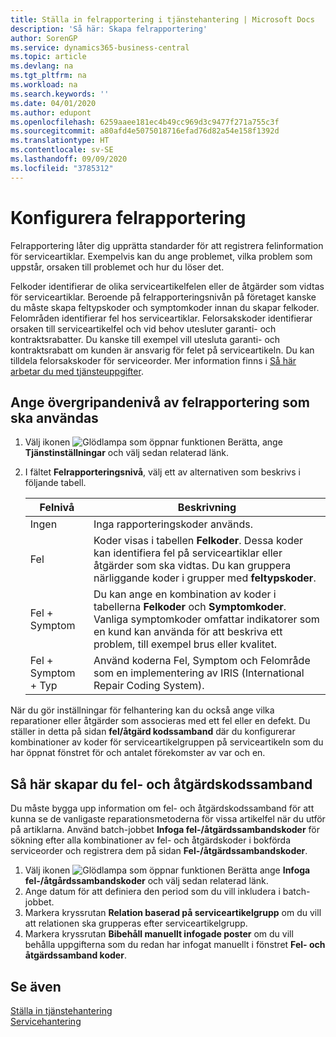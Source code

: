 ```yaml
---
title: Ställa in felrapportering i tjänstehantering | Microsoft Docs
description: 'Så här: Skapa felrapportering'
author: SorenGP
ms.service: dynamics365-business-central
ms.topic: article
ms.devlang: na
ms.tgt_pltfrm: na
ms.workload: na
ms.search.keywords: ''
ms.date: 04/01/2020
ms.author: edupont
ms.openlocfilehash: 6259aaee181ec4b49cc969d3c9477f271a755c3f
ms.sourcegitcommit: a80afd4e5075018716efad76d82a54e158f1392d
ms.translationtype: HT
ms.contentlocale: sv-SE
ms.lasthandoff: 09/09/2020
ms.locfileid: "3785312"
---
```

# <a name="set-up-fault-reporting"></a>Konfigurera felrapportering
Felrapportering låter dig upprätta standarder för att registrera felinformation för serviceartiklar. Exempelvis kan du ange problemet, vilka problem som uppstår, orsaken till problemet och hur du löser det.  

Felkoder identifierar de olika serviceartikelfelen eller de åtgärder som vidtas för serviceartiklar. Beroende på felrapporteringsnivån på företaget kanske du måste skapa feltypskoder och symptomkoder innan du skapar felkoder. Felområden identifierar fel hos serviceartiklar. Felorsakskoder identifierar orsaken till serviceartikelfel och vid behov utesluter garanti- och kontraktsrabatter. Du kanske till exempel vill utesluta garanti- och kontraktsrabatt om kunden är ansvarig för felet på serviceartikeln. Du kan tilldela felorsakskoder för serviceorder. Mer information finns i [Så här arbetar du med tjänsteuppgifter](service-how-to-work-on-service-tasks.md).  

## <a name="to-specify-the-overall-level-of-fault-reporting-to-use"></a>Ange övergripandenivå av felrapportering som ska användas
1. Välj ikonen ![Glödlampa som öppnar funktionen Berätta](media/ui-search/search_small.png "Berätta vad du vill göra"), ange **Tjänstinställningar** och välj sedan relaterad länk.
2. I fältet **Felrapporteringsnivå**, välj ett av alternativen som beskrivs i följande tabell.  

    |**Felnivå**|**Beskrivning**|  
    |------------|-------------|  
    |Ingen | Inga rapporteringskoder används.|  
    |Fel | Koder visas i tabellen **Felkoder**. Dessa koder kan identifiera fel på serviceartiklar eller åtgärder som ska vidtas. Du kan gruppera närliggande koder i grupper med **feltypskoder**.|  
    |Fel + Symptom | Du kan ange en kombination av koder i tabellerna **Felkoder** och **Symptomkoder**. Vanliga symptomkoder omfattar indikatorer som en kund kan använda för att beskriva ett problem, till exempel brus eller kvalitet.|  
    |Fel + Symptom + Typ | Använd koderna Fel, Symptom och Felområde som en implementering av IRIS (International Repair Coding System).|  

När du gör inställningar för felhantering kan du också ange vilka reparationer eller åtgärder som associeras med ett fel eller en defekt. Du ställer in detta på sidan **fel/åtgärd kodssamband** där du konfigurerar kombinationer av koder för serviceartikelgruppen på serviceartikeln som du har öppnat fönstret för och antalet förekomster av var och en.

## <a name="to-create-fault-and-resolution-code-relationships"></a>Så här skapar du fel- och åtgärdskodssamband
<!--this needs to go in a working with topic-->
 Du måste bygga upp information om fel- och åtgärdskodssamband för att kunna se de vanligaste reparationsmetoderna för vissa artikelfel när du utför på artiklarna. Använd batch-jobbet **Infoga fel-/åtgärdssambandskoder** för sökning efter alla kombinationer av fel- och åtgärdskoder i bokförda serviceorder och registrera dem på sidan **Fel-/åtgärdssambandskoder**.

1. Välj ikonen ![Glödlampa som öppnar funktionen Berätta](media/ui-search/search_small.png "Berätta vad du vill göra") ange **Infoga fel-/åtgårdssambandskoder** och välj sedan relaterad länk.  
2. Ange datum för att definiera den period som du vill inkludera i batch-jobbet.  
3. Markera kryssrutan **Relation baserad på serviceartikelgrupp** om du vill att relationen ska grupperas efter serviceartikelgrupp.  
4. Markera kryssrutan **Bibehåll manuellt infogade poster** om du vill behålla uppgifterna som du redan har infogat manuellt i fönstret **Fel- och åtgärdssamband koder**.  

## <a name="see-also"></a>Se även
[Ställa in tjänstehantering](service-setup-service.md)  
[Servicehantering](service-service.md)  
